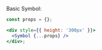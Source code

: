 Basic Symbol:

```jsx
const props = {};

<div style={{ height: '300px' }}>
  <Symbol {...props} />
</div>;
```
